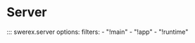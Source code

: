 # Server

::: swerex.server
    options:
        filters:
            - "!main"
            - "!app"
            - "!runtime"